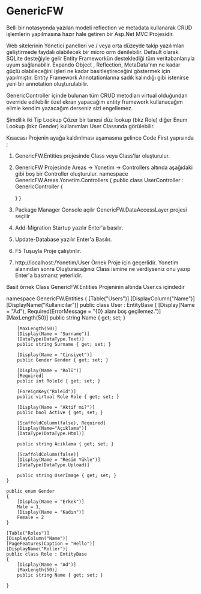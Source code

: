 # GenericFW
Belli bir notasyonda yazılan modeli reflection ve metadata kullanarak CRUD işlemlerin yapılmasına hazır hale getiren bir Asp.Net MVC Projesidir.

Web sitelerinin Yönetici panelleri ve / veya orta düzeyde takip
yazılımları geliştirmede faydalı olabilecek bir micro orm denilebilir. Default
olarak SQLite desteğiyle gelir Entity Frameworkün desteklediği tüm
veritabanlarıyla uyum sağlanabilir. Expando Object , Reflection,
MetaData'nın ne kadar güçlü olabileceğini işleri ne kadar
basitleştireceğini göstermek için yapılmıştır. Entity Framework Annotationlarına 
sadık kalındığı gibi istenirse yeni bir annotation oluşturulabilir.

GenericController içinde bulunan tüm CRUD metodları virtual olduğundan override edilebilir 
özel ekran yapacağım entity framework kullanacağım elimle kendim yazacağım derseniz sizi engellemez.

Şimdilik iki Tip Lookup Çözer bir tanesi düz lookup (bkz Role) diğer Enum Lookup (bkz Gender) kullanımları User Classında görülebilir.


Kısacası Projenin ayağa kaldırılması aşamasına gelince Code First yapısında ;
1. GenericFW.Entities projesinde Class veya Class'lar oluşturulur.
2. GenericFW Projesinde Areas -> Yonetim -> Controllers altında aşağıdaki gibi  boş bir Controller oluşturulur.
namespace GenericFW.Areas.Yonetim.Controllers
{
    public class UserController : GenericController<User>
    {
        
    }
}
3. Package Manager Console açılır GenericFW.DataAccessLayer projesi seçilir
4. Add-Migration Startup yazılır Enter'a basılır.
5. Update-Database yazılır Enter'a Basılır. 
6. F5 Tuşuyla Proje çalıştırılır.
7. http://localhost:<PORT>/Yonetim/User Örnek Proje için geçerlidir. 
Yonetim alanından sonra Oluşturacağınız Class ismine ne verdiyseniz onu yazıp Enter'a basmanız yeterlidir.

Basit örnek Class GenericFW.Entities Projeninin altında User.cs içindedir

namespace GenericFW.Entities
{
    [Table("Users")]
    [DisplayColumn("Name")]
    [DisplayName("Kullanıcılar")]
    public class User : EntityBase
    {
        [Display(Name = "Ad"), Required(ErrorMessage = "{0} alanı boş geçilemez.")]
        [MaxLength(50)]
        public string Name { get; set; }

        [MaxLength(50)]
        [Display(Name = "Surname")]
        [DataType(DataType.Text)]
        public string Surname { get; set; }

        [Display(Name = "Cinsiyet")]
        public Gender Gender { get; set; }

        [Display(Name = "Rolü")]
        [Required]
        public int RoleId { get; set; }

        [ForeignKey("RoleId")]
        public virtual Role Role { get; set; }

        [Display(Name = "Aktif mi?")]
        public bool Active { get; set; }

        [ScaffoldColumn(false), Required]
        [Display(Name="Açıklama")]
        [DataType(DataType.Html)]

        public string Aciklama { get; set; }

        [ScaffoldColumn(false)]
        [Display(Name = "Resim Yükle")]
        [DataType(DataType.Upload)]

        public string UserImage { get; set; }
    }

    public enum Gender
    {
        [Display(Name = "Erkek")]
        Male = 1,
        [Display(Name = "Kadın")]
        Female = 2
    }

    [Table("Roles")]
    [DisplayColumn("Name")]
    [PageFeatures(Caption = "Hello")]
    [DisplayName("Roller")]
    public class Role : EntityBase
    {
        [Display(Name = "Ad")]
        [MaxLength(50)]
        public string Name { get; set; }

    }
